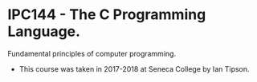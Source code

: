 # IPC144 - The C Programming Language.
Fundamental principles of computer programming.
* This course was taken in 2017-2018 at Seneca College by Ian Tipson.
